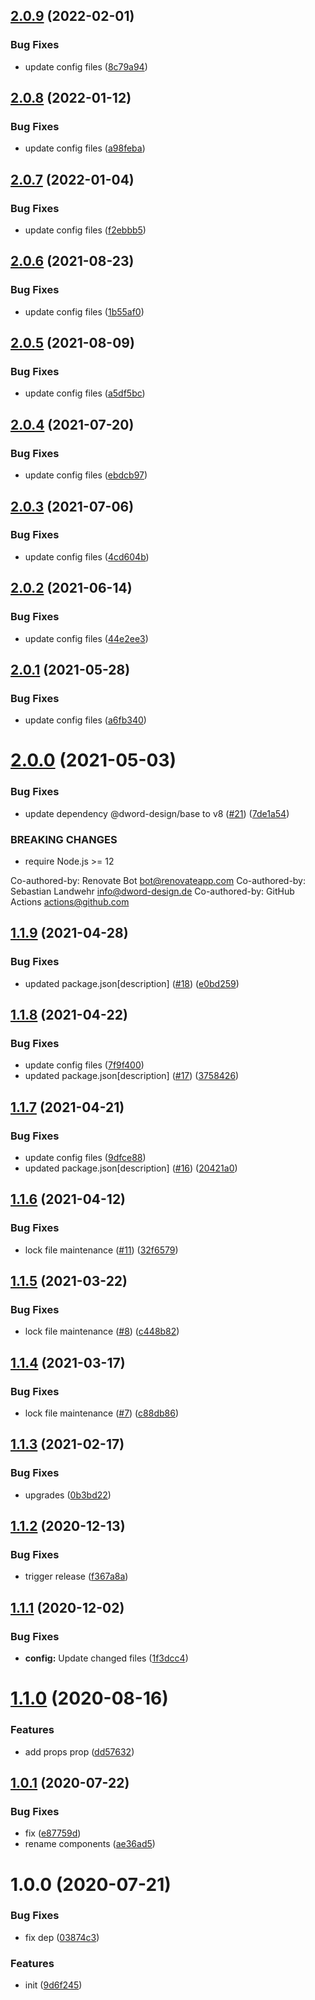 ## [2.0.9](https://github.com/dword-design/buefy-addons/compare/v2.0.8...v2.0.9) (2022-02-01)


### Bug Fixes

* update config files ([8c79a94](https://github.com/dword-design/buefy-addons/commit/8c79a94762eaf9f3afb99f15f506bdfad76c1f7e))

## [2.0.8](https://github.com/dword-design/buefy-addons/compare/v2.0.7...v2.0.8) (2022-01-12)


### Bug Fixes

* update config files ([a98feba](https://github.com/dword-design/buefy-addons/commit/a98feba7c8b740c2c91a2dbf0a81a9fbd400a651))

## [2.0.7](https://github.com/dword-design/buefy-addons/compare/v2.0.6...v2.0.7) (2022-01-04)


### Bug Fixes

* update config files ([f2ebbb5](https://github.com/dword-design/buefy-addons/commit/f2ebbb53fafc01453578e34493863311e2d90014))

## [2.0.6](https://github.com/dword-design/buefy-addons/compare/v2.0.5...v2.0.6) (2021-08-23)


### Bug Fixes

* update config files ([1b55af0](https://github.com/dword-design/buefy-addons/commit/1b55af08c3ca205b114ee50ce3881e93d978de31))

## [2.0.5](https://github.com/dword-design/buefy-addons/compare/v2.0.4...v2.0.5) (2021-08-09)


### Bug Fixes

* update config files ([a5df5bc](https://github.com/dword-design/buefy-addons/commit/a5df5bccabc4d71f9ee35ca4e24e3b97061580f1))

## [2.0.4](https://github.com/dword-design/buefy-addons/compare/v2.0.3...v2.0.4) (2021-07-20)


### Bug Fixes

* update config files ([ebdcb97](https://github.com/dword-design/buefy-addons/commit/ebdcb97f732a30b116f558bbefb716a347359bb2))

## [2.0.3](https://github.com/dword-design/buefy-addons/compare/v2.0.2...v2.0.3) (2021-07-06)


### Bug Fixes

* update config files ([4cd604b](https://github.com/dword-design/buefy-addons/commit/4cd604b2ae75682d5ae15a7258be715f262cef7e))

## [2.0.2](https://github.com/dword-design/buefy-addons/compare/v2.0.1...v2.0.2) (2021-06-14)


### Bug Fixes

* update config files ([44e2ee3](https://github.com/dword-design/buefy-addons/commit/44e2ee39facf41400a2b54d2ccda5803c5ec4692))

## [2.0.1](https://github.com/dword-design/buefy-addons/compare/v2.0.0...v2.0.1) (2021-05-28)


### Bug Fixes

* update config files ([a6fb340](https://github.com/dword-design/buefy-addons/commit/a6fb340e785bbb05dd960f5385407d45290159aa))

# [2.0.0](https://github.com/dword-design/buefy-addons/compare/v1.1.9...v2.0.0) (2021-05-03)


### Bug Fixes

* update dependency @dword-design/base to v8 ([#21](https://github.com/dword-design/buefy-addons/issues/21)) ([7de1a54](https://github.com/dword-design/buefy-addons/commit/7de1a549c2732326edb6f6186f7a350d64686f50))


### BREAKING CHANGES

* require Node.js >= 12

Co-authored-by: Renovate Bot <bot@renovateapp.com>
Co-authored-by: Sebastian Landwehr <info@dword-design.de>
Co-authored-by: GitHub Actions <actions@github.com>

## [1.1.9](https://github.com/dword-design/buefy-addons/compare/v1.1.8...v1.1.9) (2021-04-28)


### Bug Fixes

* updated package.json[description] ([#18](https://github.com/dword-design/buefy-addons/issues/18)) ([e0bd259](https://github.com/dword-design/buefy-addons/commit/e0bd25999408461c7d3219d672d34e51519551d5))

## [1.1.8](https://github.com/dword-design/buefy-addons/compare/v1.1.7...v1.1.8) (2021-04-22)


### Bug Fixes

* update config files ([7f9f400](https://github.com/dword-design/buefy-addons/commit/7f9f400d38a5b63646fcc05cdffc6c4cbf713d4d))
* updated package.json[description] ([#17](https://github.com/dword-design/buefy-addons/issues/17)) ([3758426](https://github.com/dword-design/buefy-addons/commit/3758426a165218216aa08d4f17b61af632a750e0))

## [1.1.7](https://github.com/dword-design/buefy-addons/compare/v1.1.6...v1.1.7) (2021-04-21)


### Bug Fixes

* update config files ([9dfce88](https://github.com/dword-design/buefy-addons/commit/9dfce88c0705e7824a96b567810ca479e7aeeda9))
* updated package.json[description] ([#16](https://github.com/dword-design/buefy-addons/issues/16)) ([20421a0](https://github.com/dword-design/buefy-addons/commit/20421a04438460b8519a7c8aa79458ad82b34d9a))

## [1.1.6](https://github.com/dword-design/buefy-addons/compare/v1.1.5...v1.1.6) (2021-04-12)


### Bug Fixes

* lock file maintenance ([#11](https://github.com/dword-design/buefy-addons/issues/11)) ([32f6579](https://github.com/dword-design/buefy-addons/commit/32f6579ceb8dc195f71bd7953844e6b2bd1b6d97))

## [1.1.5](https://github.com/dword-design/buefy-addons/compare/v1.1.4...v1.1.5) (2021-03-22)


### Bug Fixes

* lock file maintenance ([#8](https://github.com/dword-design/buefy-addons/issues/8)) ([c448b82](https://github.com/dword-design/buefy-addons/commit/c448b8260f14b09df1d75d448af97d64847f66ae))

## [1.1.4](https://github.com/dword-design/buefy-addons/compare/v1.1.3...v1.1.4) (2021-03-17)


### Bug Fixes

* lock file maintenance ([#7](https://github.com/dword-design/buefy-addons/issues/7)) ([c88db86](https://github.com/dword-design/buefy-addons/commit/c88db86fd9f6601615b892125b7b79206d9c5506))

## [1.1.3](https://github.com/dword-design/buefy-addons/compare/v1.1.2...v1.1.3) (2021-02-17)


### Bug Fixes

* upgrades ([0b3bd22](https://github.com/dword-design/buefy-addons/commit/0b3bd22a83d29ccb7f17c232c01d4f71a97cdaef))

## [1.1.2](https://github.com/dword-design/buefy-addons/compare/v1.1.1...v1.1.2) (2020-12-13)


### Bug Fixes

* trigger release ([f367a8a](https://github.com/dword-design/buefy-addons/commit/f367a8a4a1bd9aa96169a466b739086f309524e4))

## [1.1.1](https://github.com/dword-design/buefy-addons/compare/v1.1.0...v1.1.1) (2020-12-02)


### Bug Fixes

* **config:** Update changed files ([1f3dcc4](https://github.com/dword-design/buefy-addons/commit/1f3dcc4426dd64624bb999e73bc50557a9cc604d))

# [1.1.0](https://github.com/dword-design/buefy-addons/compare/v1.0.1...v1.1.0) (2020-08-16)


### Features

* add props prop ([dd57632](https://github.com/dword-design/buefy-addons/commit/dd5763287dc5d682a0c1f88326530bc04bc1af4e))

## [1.0.1](https://github.com/dword-design/buefy-addons/compare/v1.0.0...v1.0.1) (2020-07-22)


### Bug Fixes

* fix ([e87759d](https://github.com/dword-design/buefy-addons/commit/e87759d285b9a501142c4b51546e2e47eac97a07))
* rename components ([ae36ad5](https://github.com/dword-design/buefy-addons/commit/ae36ad5181b0bd0099fa45cfd44f83f3a7f38377))

# 1.0.0 (2020-07-21)


### Bug Fixes

* fix dep ([03874c3](https://github.com/dword-design/buefy-addons/commit/03874c3af54bb0d2f323e50116878120f5db9229))


### Features

* init ([9d6f245](https://github.com/dword-design/buefy-addons/commit/9d6f2455594236307b4ec41735dba05bc05b271f))
